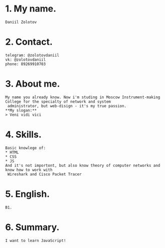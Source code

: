 # 1. My name.
    Daniil Zolotov

# 2. Contact.
    telegram: @zolotovdaniil
    vk: @zolotovdaniil 
    phone: 89269910703

# 3. About me. 
    My name you already know. Now i'm studing in Moscow Instrument-making College for the specialty of network and system
     administrator, but web-disign - it's my true passion. 
    **My slogan:**
    > Veni vidi vici

# 4. Skills.
    Basic knowlege of: 
    * HTML
    * CSS
    * JS
    And it's not importont, but also know theory of computer networks and know how to work with 
     Wireshark and Cisco Packet Tracer 

# 5. English.
    B1. 

# 6. Summary.

    I want to learn JavaScript! 